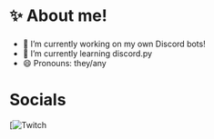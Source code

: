 # ✨ About me!
### 

- 🔭 I’m currently working on my own Discord bots!
- 🌱 I’m currently learning discord.py
- 😄 Pronouns: they/any

# Socials
[![Twitch](https://img.shields.io/twitch/status/deputy_gingey?style=social)
